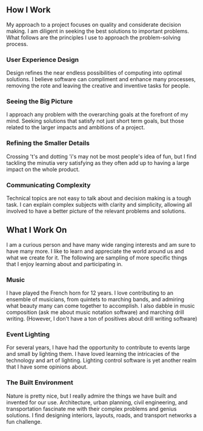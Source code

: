 ## How I Work
My approach to a project focuses on quality and considerate decision making. I am diligent in seeking the best solutions to important problems. What follows are the principles I use to approach the problem-solving process.

### User Experience Design
Design refines the near endless possibilities of computing into optimal solutions. I believe software can compliment and enhance many processes, removing the rote and leaving the creative and inventive tasks for people.

### Seeing the Big Picture
I approach any problem with the overarching goals at the forefront of my mind. Seeking solutions that satisfy not just short term goals, but those related to the larger impacts and ambitions of a project.

### Refining the Smaller Details
Crossing 't's and dotting 'i's may not be most people's idea of fun, but I find tackling the minutia very satisfying as they often add up to having a large impact on the whole product.

### Communicating Complexity
Technical topics are not easy to talk about and decision making is a tough task. I can explain complex subjects with clarity and simplicity, allowing all involved to have a better picture of the relevant problems and solutions.

## What I Work On
I am a curious person and have many wide ranging interests and am sure to have many more. I like to learn and appreciate the world around us and what we create for it. The following are sampling of more specific things that I enjoy learning about and participating in.

### Music
I have played the French horn for 12 years. I love contributing to an ensemble of musicians, from quintets to marching bands, and admiring what beauty many can come together to accomplish. I also dabble in music composition (ask me about music notation software) and marching drill writing. (However, I don't have a ton of positives about drill writing software)

### Event Lighting
For several years, I have had the opportunity to contribute to events large and small by lighting them. I have loved learning the intricacies of the technology and art of lighting. Lighting control software is yet another realm that I have some opinions about.

### The Built Environment
Nature is pretty nice, but I really admire the things we have built and invented for our use. Architecture, urban planning, civil engineering, and transportation fascinate me with their complex problems and genius solutions. I find designing interiors, layouts, roads, and transport networks a fun challenge.